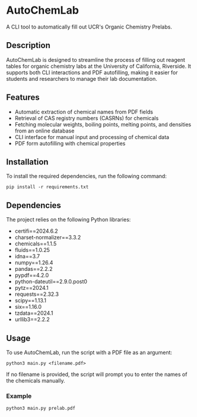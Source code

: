 # AutoChemLab

A CLI tool to automatically fill out UCR's Organic Chemistry Prelabs.

## Description

AutoChemLab is designed to streamline the process of filling out reagent tables for organic chemistry labs at the University of California, Riverside. It supports both CLI interactions and PDF autofilling, making it easier for students and researchers to manage their lab documentation.

## Features

- Automatic extraction of chemical names from PDF fields
- Retrieval of CAS registry numbers (CASRNs) for chemicals
- Fetching molecular weights, boiling points, melting points, and densities from an online database
- CLI interface for manual input and processing of chemical data
- PDF form autofilling with chemical properties

## Installation

To install the required dependencies, run the following command:

```shell
pip install -r requirements.txt
```

## Dependencies

The project relies on the following Python libraries:

- certifi==2024.6.2
- charset-normalizer==3.3.2
- chemicals==1.1.5
- fluids==1.0.25
- idna==3.7
- numpy==1.26.4
- pandas==2.2.2
- pypdf==4.2.0
- python-dateutil==2.9.0.post0
- pytz==2024.1
- requests==2.32.3
- scipy==1.13.1
- six==1.16.0
- tzdata==2024.1
- urllib3==2.2.2

## Usage

To use AutoChemLab, run the script with a PDF file as an argument:

```shell
python3 main.py <filename.pdf>
```

If no filename is provided, the script will prompt you to enter the names of the chemicals manually.

### Example

```shell
python3 main.py prelab.pdf
```
